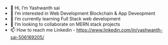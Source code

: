 - 👋 Hi, I’m Yashwanth sai
- 👀 I’m interested in Web Development Blockchain & App Deveopment
- 🌱 I’m currently learning Full Stack web development
- 💞️ I’m looking to collaborate on MERN stack projects
- 📫 How to reach me Linkedin - https://www.linkedin.com/in/yashwanth-sai-506169205/

<!---
Yasshu55/Yasshu55 is a ✨ special ✨ repository because its `README.md` (this file) appears on your GitHub profile.
You can click the Preview link to take a look at your changes.
--->
